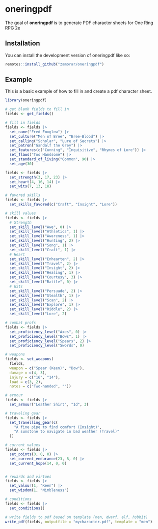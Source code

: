 
<!-- README.md is generated from README.Rmd. Please edit that file -->

# oneringpdf

<!-- badges: start -->
<!-- badges: end -->

The goal of **oneringpdf** is to generate PDF character sheets for One
Ring RPG 2e

## Installation

You can install the development version of oneringpdf like so:

``` r
remotes::install_github("zamorar/oneringpdf")
```

## Example

This is a basic example of how to fill in and create a pdf character
sheet.

``` r
library(oneringpdf)

# get blank fields to fill in
fields <- get_fields()

# fill in fields
fields <- fields |>
  set_name("Fred Foxglow") |>
  set_culture("Men of Bree", "Bree-Blood") |>
  set_calling("Scholar", "Lure of Secrets") |>
  set_patron("Gandalf the Grey") |>
  set_features(c("Cunning", "Inquisitive", "Rhymes of Lore")) |>
  set_flaws("Too Handsome") |> 
  set_standard_of_living("Common", 90) |>
  set_age(30)

fields <- fields |>
  set_strength(3, 17, 23) |>
  set_heart(4, 16, 14) |>
  set_wits(7, 13, 18)

# favored skills
fields <- fields |>
  set_skills_favored(c("Craft", "Insight", "Lore"))

# skill values
fields <- fields |>
  # Strength
  set_skill_level("Awe", 0) |>
  set_skill_level("Athletics", 1) |>
  set_skill_level("Awareness", 1) |>
  set_skill_level("Hunting", 2) |>
  set_skill_level("Song", 1) |>
  set_skill_level("Craft", 1) |>
  # Heart
  set_skill_level("Enhearten", 2) |>
  set_skill_level("Travel", 2) |>
  set_skill_level("Insight", 2) |>
  set_skill_level("Healing", 1) |>
  set_skill_level("Courtesy", 3) |>
  set_skill_level("Battle", 0) |>
  # Wits
  set_skill_level("Persuade", 2) |>
  set_skill_level("Stealth", 1) |>
  set_skill_level("Scan", 2) |>
  set_skill_level("Explore", 1) |>
  set_skill_level("Riddle", 2) |>
  set_skill_level("Lore", 2)

# combat profs
fields <- fields |>
  set_proficiency_level("Axes", 0) |>
  set_proficiency_level("Bows", 1) |>
  set_proficiency_level("Spears", 2) |>
  set_proficiency_level("Swords", 0)

# weapons
fields <- set_weapons(
  fields,
  weapon = c("Spear (Keen)", "Bow"),
  damage = c(4, 3),
  injury = c("16", "14"),
  load = c(3, 2),
  notes = c("Two-handed", ""))

# armour
fields <- fields |>
  set_armour("Leather Shirt", "1d", 3)

# traveling gear
fields <- fields |>
  set_travelling_gear(c(
    "A fine pipe to find comfort (Insight)",
    "A sunstone to navigate in bad weather (Travel)"
  ))

# current values
fields <- fields |>
  set_points(0, 0, 0) |>
  set_current_endurance(23, 8, 0) |>
  set_current_hope(14, 0, 0)


# rewards and virtues
fields <- fields |>
  set_valour(1, "Keen") |>
  set_wisdom(1, "Nimbleness")

# conditions
fields <- fields |>
  set_conditions()
```

``` r
# write fields to pdf based on template (men, dwarf, elf, hobbit)
write_pdf(fields, outputfile = "mycharacter.pdf", template = "men")
```
